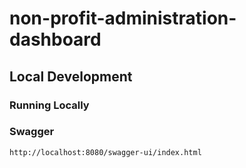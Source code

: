 # non-profit-administration-dashboard

## Local Development

### Running Locally
### Swagger
    http://localhost:8080/swagger-ui/index.html